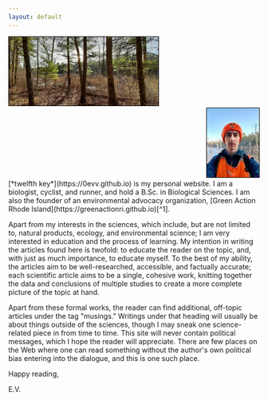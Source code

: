 ```yaml
---
layout: default
---
```

<div style="text-align:left"><img src="/assets/about/20200322_173952.jpg" alt="Late afternoon" width="300px" style="border:1px solid black"></div><div style="text-align:right"><img src="/assets/about/20200315_172041.jpg" alt="Elliot Vosburgh, the author" height="139px" style="border:1px solid black"></div>[*twelfth key*](https://0evv.github.io) is my personal website. I am a biologist, cyclist, and runner, and hold a B.Sc. in Biological Sciences. I am also the founder of an environmental advocacy organization, [Green Action Rhode Island](https://greenactionri.github.io)[^1].

Apart from my interests in the sciences, which include, but are not limited to, natural products, ecology, and environmental science; I am very interested in education and the process of learning. My intention in writing the articles found here is twofold: to educate the reader on the topic, and, with just as much importance, to educate myself. To the best of my ability, the articles aim to be well-researched, accessible, and factually accurate; each scientific article aims to be a single, cohesive work, knitting together the data and conclusions of multiple studies to create a more complete picture of the topic at hand.

Apart from these formal works, the reader can find additional, off-topic articles under the tag "musings." Writings under that heading will usually be about things outside of the sciences, though I may sneak one science-related piece in from time to time. This site will never contain political messages, which I hope the reader will appreciate. There are few places on the Web where one can read something without the author's own political bias entering into the dialogue, and this is one such place.

Happy reading,

E.V.

[^1]: As of 14 April 2020, the site is under construction and has been temporarily taken offline. We anticipate a launch of the site shortly.
